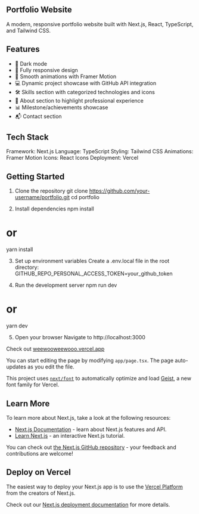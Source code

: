 ## Portfolio Website
A modern, responsive portfolio website built with Next.js, React, TypeScript, and Tailwind CSS.

## Features
- 🌙 Dark mode
- 📱 Fully responsive design
- 🔄 Smooth animations with Framer Motion
- 💻 Dynamic project showcase with GitHub API integration
- 🛠️ Skills section with categorized technologies and icons
- 📝 About section to highlight professional experience
- 📊 Milestone/achievements showcase
- 📬 Contact section

## Tech Stack
Framework: Next.js
Language: TypeScript
Styling: Tailwind CSS
Animations: Framer Motion
Icons: React Icons
Deployment: Vercel

## Getting Started
1. Clone the repository
git clone https://github.com/your-username/portfolio.git
cd portfolio

2. Install dependencies
npm install
# or
yarn install

3. Set up environment variables Create a .env.local file in the root directory:
GITHUB_REPO_PERSONAL_ACCESS_TOKEN=your_github_token

4. Run the development server
npm run dev
# or
yarn dev

5. Open your browser Navigate to http://localhost:3000

Check out [weewooweewooo.vercel.app](https://weewooweewooo.vercel.app)

You can start editing the page by modifying `app/page.tsx`. The page auto-updates as you edit the file.

This project uses [`next/font`](https://nextjs.org/docs/app/building-your-application/optimizing/fonts) to automatically optimize and load [Geist](https://vercel.com/font), a new font family for Vercel.

## Learn More

To learn more about Next.js, take a look at the following resources:

- [Next.js Documentation](https://nextjs.org/docs) - learn about Next.js features and API.
- [Learn Next.js](https://nextjs.org/learn) - an interactive Next.js tutorial.

You can check out [the Next.js GitHub repository](https://github.com/vercel/next.js) - your feedback and contributions are welcome!

## Deploy on Vercel

The easiest way to deploy your Next.js app is to use the [Vercel Platform](https://vercel.com/new?utm_medium=default-template&filter=next.js&utm_source=create-next-app&utm_campaign=create-next-app-readme) from the creators of Next.js.

Check out our [Next.js deployment documentation](https://nextjs.org/docs/app/building-your-application/deploying) for more details.
